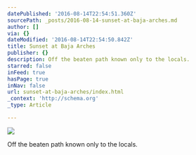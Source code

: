 ```yaml
---
datePublished: '2016-08-14T22:54:51.360Z'
sourcePath: _posts/2016-08-14-sunset-at-baja-arches.md
author: []
via: {}
dateModified: '2016-08-14T22:54:50.842Z'
title: Sunset at Baja Arches
publisher: {}
description: Off the beaten path known only to the locals.
starred: false
inFeed: true
hasPage: true
inNav: false
url: sunset-at-baja-arches/index.html
_context: 'http://schema.org'
_type: Article

---
```

![](https://the-grid-user-content.s3-us-west-2.amazonaws.com/3c1861ec-f4fb-44f9-85cd-9b887798f272.jpg)

Off the beaten path known only to the locals.